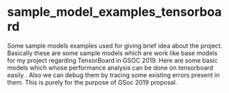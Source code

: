 # sample_model_examples_tensorboard
Some sample models examples used for giving brief idea about the project.
Basically these are some sample models which are work like base models for my project regarding TensorBoard in GSOC 2019.
Here are some basic models which whose performance analysis can be done on tensorboard easily . Also we can debug them by tracing 
some existing errors present in them. This is purely for the purpose of GSoc 2019 proposal.
